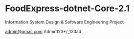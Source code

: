 # FoodExpress-dotnet-Core-2.1
Information System Design &amp; Software Engineering Project


admin@gmail.com
Admin123*/_123ad
